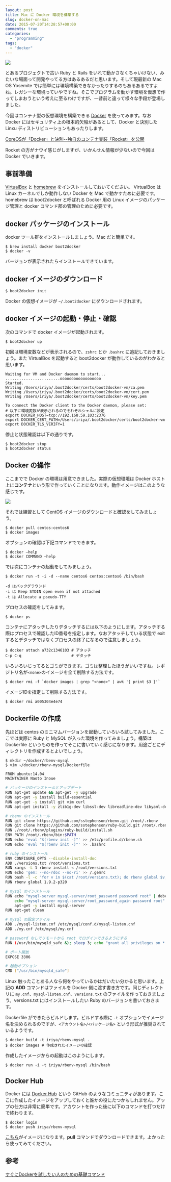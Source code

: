 ```yaml
---
layout: post
title: Mac に Docker 環境を構築する
slug: docker-on-mac
date: 2015-07-20T14:28:57+00:00
comments: true
categories:
  - "programming"
tags:
  - "docker"
---
```


<img src="/images/2015/07/homepage-docker-logo.png" class="image">

とあるプロジェクトで古い Ruby と Rails をいれて動かさなくちゃいけない、みたいな場面って開発やってる方はあるあるだと思います。そして現最新の Mac OS Yosemite では簡単には環境構築できなかったりするのもあるあるですよね。レガシーな環境っていやですね。そこでプログラムを動かす環境を仮想で作ってしまおうという考えに至るわけですが、一昔前と違って様々な手段が登場しました。

今回はコンテナ型の仮想環境を構築できる [Docker](https://www.docker.com/) を使ってみます。なお Docker にはセキュリティ上の根本的欠陥があるとして、Docker と決別した Linxu ディストリビューションもあったりします。

[CoreOSが「Docker」と決別--独自のコンテナ実装「Rocket」を公開](http://japan.zdnet.com/article/35057363/)

Rocket の方がナウイ感じがしますが、いかんせん情報が少ないので今回は Docker でいきます。

## 事前準備
[VirtualBox](https://www.virtualbox.org/wiki/Downloads) と [homebrew](http://brew.sh/index_ja.html) をインストールしておいてください。
VirtualBox は Linux カーネルでしか動作しない Docker を Mac で動かすために必要です。homebrew は boot2docker と呼ばれる Docker 用の Linux イメージのパッケージ管理と docker コマンド郡の管理のために必要です。

## docker パッケージのインストール
docker ツール群をインストールしましょう。Mac だと簡単です。

    $ brew install docker boot2docker
    $ docker -v

バージョンが表示されたらインストールできています。

## docker イメージのダウンロード

    $ boot2docker init

Docker の仮想イメージが `~/.boot2docker` にダウンロードされます。

## docker イメージの起動・停止・確認
次のコマンドで docker イメージが起動されます。

    $ boot2docker up

初回は環境変数などが表示されるので、`zshrc` とか `.bashrc` に追記しておきましょう。また VirtualBox を起動すると boot2docker が動作しているのがわかると思います。

    Waiting for VM and Docker daemon to start...
    ........................oooooooooooooooooo
    Started.
    Writing /Users/iriya/.boot2docker/certs/boot2docker-vm/ca.pem
    Writing /Users/iriya/.boot2docker/certs/boot2docker-vm/cert.pem
    Writing /Users/iriya/.boot2docker/certs/boot2docker-vm/key.pem

    To connect the Docker client to the Docker daemon, please set:
    # 以下に環境変数が表示されるのでそれぞれシェルに設定
    export DOCKER_HOST=tcp://192.168.59.103:2376
    export DOCKER_CERT_PATH=/Users/iriya/.boot2docker/certs/boot2docker-vm
    export DOCKER_TLS_VERIFY=1

停止と状態確認は以下の通りです。

    $ boot2docker stop
    $ boot2docker status

## Docker の操作
ここまでで Docker の環境は用意できました。実際の仮想環境は Docker ホスト上に**コンテナ**という形で作っていくことになります。動作イメージはこのような感じです。

<img src="/images/2015/07/docker-image-2.png" class="image">

それでは練習として CentOS イメージのダウンロードと確認をしてみましょう。

    $ docker pull centos:centos6
    $ docker images

オプションの確認は下記コマンドでできます。

    $ docker —help
    $ docker COMMAND —help

では次にコンテナの起動をしてみましょう。

    $ docker run -t -i -d --name centos6 centos:centos6 /bin/bash

    -d はバックグラウンド
    -i は Keep STDIN open even if not attached
    -t は Allocate a pseudo-TTY

プロセスの確認をしてみます。

    $ docker ps

コンテナにアタッチしたりデタッチするには以下のようにします。アタッチする際はプロセスで確認したID番号を指定します。なおアタッチしている状態で exit するとデタッチではなくプロセスの終了になるので注意しましょう。

    $ docker attach a732c1346103 # アタッチ
    C-p C-q                      # デタッチ

いろいろいじってるとゴミができます。ゴミは整理したほうがいいですね。レポジトリ名が`<none>`のイメージを全て削除する方法です。

    $ docker rmi -f `docker images | grep "<none>" | awk '{ print $3 }'`

イメージIDを指定して削除する方法です。

    $ docker rmi a005304e4e74

## Dockerfile の作成
先ほどは centos のミニマムバージョンを起動していろいろ試してみました。ここでは実際に Ruby と MySQL が入った環境を作ってみましょう。構築は Dockerfile というものを作ってそこに書いていく感じになります。用途ごとにディレクトリを作成するとよいでしょう。

    $ mkdir ~/docker/rbenv-mysql
    $ vim ~/docker/rbenv-mysql/Dockerfile

```sh ~/docker/rbenv-mysql/Dockerfile
FROM ubuntu:14.04
MAINTAINER Naoto Inoue

# パッケージのインストールとアップデート
RUN apt-get update && apt-get -y upgrade
RUN apt-get -y install build-essential
RUN apt-get -y install git vim curl
RUN apt-get install -y zlib1g-dev libssl-dev libreadline-dev libyaml-dev libxml2-dev libxslt-dev

# rbenv のインストール
RUN git clone https://github.com/sstephenson/rbenv.git /root/.rbenv
RUN git clone https://github.com/sstephenson/ruby-build.git /root/.rbenv/plugins/ruby-build
RUN ./root/.rbenv/plugins/ruby-build/install.sh
ENV PATH /root/.rbenv/bin:$PATH
RUN echo 'eval "$(rbenv init -)"' >> /etc/profile.d/rbenv.sh
RUN echo 'eval "$(rbenv init -)"' >> .bashrc

# ruby のインストール
ENV CONFIGURE_OPTS --disable-install-doc
ADD ./versions.txt /root/versions.txt
RUN xargs -L 1 rbenv install < /root/versions.txt
RUN echo 'gem: --no-rdoc --no-ri' >> /.gemrc
RUN bash -l -c 'for v in $(cat /root/versions.txt); do rbenv global $v; gem install bundler; done'
RUN rbenv global 1.9.2-p320

# mysql のインストール
RUN echo "mysql-server mysql-server/root_password password root" | debconf-set-selections && \
    echo "mysql-server mysql-server/root_password_again password root" | debconf-set-selections && \
    apt-get -y install mysql-server
RUN apt-get clean

# mysql の設定ファイル
ADD ./mysql-listen.cnf /etc/mysql/conf.d/mysql-listen.cnf
ADD ./my.cnf /etc/mysql/my.cnf

# password なしでリモートから root でログインできるようにする
RUN (/usr/bin/mysqld_safe &); sleep 3; echo "grant all privileges on *.* to root@'%';" | mysql -u root -proot

# ポート開放
EXPOSE 3306

# 起動オプション
CMD ["/usr/bin/mysqld_safe"]
```

Linux 触ったことある人なら何をやっているかはだいたい分かると思います。上記の **ADD** コマンドはファイルを Docker 側に渡す書き方です。同じディレクトリに `my.cnf`、`mysql-listen.cnf`、`versions.txt` のファイルを作っておきましょう。versions.txt にはインストールしたい Ruby のバージョンを書いておきます。

Dockerfile ができたらビルドします。ビルドする際に `-t` オプションでイメージ名を決められるのですが、`<アカウント名>/<パッケージ名>` という形式が推奨されているようです。

    $ docker build -t iriya/rbenv-mysql .
    $ docker images # 作成されたイメージの確認

作成したイメージからの起動はこのようにします。

    $ docker run -i -t iriya/rbenv-mysql /bin/bash

## Docker Hub
Docker には [Docker Hub](https://hub.docker.com/account/signup/) という GitHub のようなコミュニティがあります。ここに作成したイメージをアップしておくと誰かの役にたつかもしれません。アップの仕方は非常に簡単です。アカウントを作った後に以下のコマンドを打つだけで終わります。

    $ docker login
    $ docker push iriya/rbenv-mysql

<a href="https://registry.hub.docker.com/u/iriya/rbenv-mysql/" target="_blank">こちら</a>がイメージになります。**pull** コマンドでダウンロードできます。よかったら使ってみてください。

## 参考
[すぐにDockerを試したい人のための基礎コマンド](http://deeeet.com/writing/2013/12/08/docker-cheat/)
